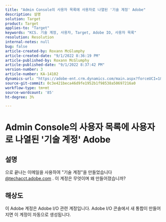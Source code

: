 ```yaml
---
title: "Admin Console의 사용자 목록에 사용자로 나열된 '기술 계정' Adobe"
description: 설명
solution: Target
product: Target
applies-to: "Target"
keywords: "KCS. 기술 계정, 사용자, Target, Adobe IO, 사용자 목록"
resolution: Resolution
internal-notes: null
bug: false
article-created-by: Roxann McGlumphy
article-created-date: "9/1/2022 8:36:19 PM"
article-published-by: Roxann McGlumphy
article-published-date: "9/1/2022 8:37:42 PM"
version-number: 3
article-number: KA-14102
dynamics-url: "https://adobe-ent.crm.dynamics.com/main.aspx?forceUCI=1&pagetype=entityrecord&etn=knowledgearticle&id=31fe9eb6-352a-ed11-9db1-002248086a27"
source-git-commit: 0c3e421beca46d9fe1952b1f98538a50697216a0
workflow-type: tm+mt
source-wordcount: '85'
ht-degree: 3%

---
```


# Admin Console의 사용자 목록에 사용자로 나열된 &#39;기술 계정&#39; Adobe

## 설명


으로 끝나는 이메일을 사용하여 &quot;기술 계정&quot;을 만들었습니다 [@techacct.adobe.com](http://techacct.adobe.com) . 이 계정은 무엇이며 왜 만들어졌습니까?


## 해상도


이 Adobe 계정은 Adobe I/O 관련 계정입니다. Adobe I/O 콘솔에서 새 통합이 만들어지면 이 계정이 자동으로 생성됩니다.
